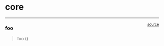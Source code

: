 # core


<!-- WARNING: THIS FILE WAS AUTOGENERATED! DO NOT EDIT! -->

------------------------------------------------------------------------

<a href="https://github.com/aliceheiman/muir/blob/main/muir/core.py#L9"
target="_blank" style="float:right; font-size:smaller">source</a>

### foo

>  foo ()
